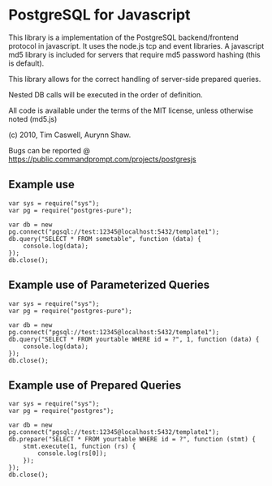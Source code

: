 # PostgreSQL for Javascript

This library is a implementation of the PostgreSQL backend/frontend protocol in javascript.
It uses the node.js tcp and event libraries.  A javascript md5 library is included for servers that require md5 password hashing (this is default).

This library allows for the correct handling of server-side prepared queries.

Nested DB calls will be executed in the order of definition. 

All code is available under the terms of the MIT license, unless otherwise noted (md5.js)

(c) 2010, Tim Caswell, Aurynn Shaw.

Bugs can be reported @ https://public.commandprompt.com/projects/postgresjs

## Example use

	var sys = require("sys");
	var pg = require("postgres-pure");

    var db = new pg.connect("pgsql://test:12345@localhost:5432/template1");
	db.query("SELECT * FROM sometable", function (data) {
        console.log(data);
	});
	db.close();

## Example use of Parameterized Queries

    var sys = require("sys");
    var pg = require("postgres-pure");
    
    var db = new pg.connect("pgsql://test:12345@localhost:5432/template1");
    db.query("SELECT * FROM yourtable WHERE id = ?", 1, function (data) {
        console.log(data);
    });
    db.close();

## Example use of Prepared Queries

    var sys = require("sys");
    var pg = require("postgres");
    
    var db = new pg.connect("pgsql://test:12345@localhost:5432/template1");
    db.prepare("SELECT * FROM yourtable WHERE id = ?", function (stmt) {
        stmt.execute(1, function (rs) {
            console.log(rs[0]);
        });
    });
    db.close();